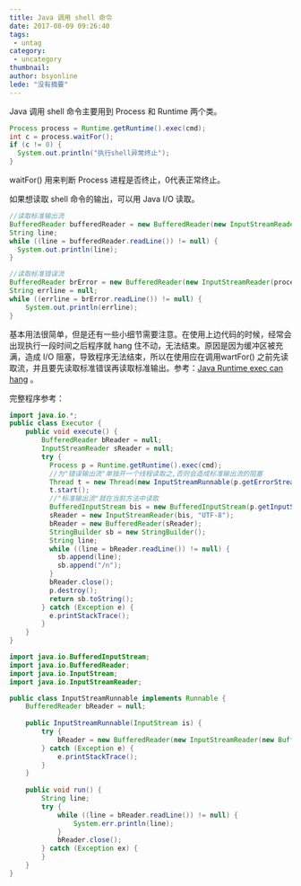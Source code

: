 ```yaml
---
title: Java 调用 shell 命令
date: 2017-08-09 09:26:40
tags:
 - untag
category: 
 - uncategory
thumbnail: 
author: bsyonline
lede: "没有摘要"
---
```




Java 调用 shell 命令主要用到 Process 和 Runtime 两个类。

```java
Process process = Runtime.getRuntime().exec(cmd);
int c = process.waitFor();
if (c != 0) {
  System.out.println("执行shell异常终止");
} 
```

waitFor() 用来判断 Process 进程是否终止，0代表正常终止。

如果想读取 shell 命令的输出，可以用 Java I/O 读取。

```java
//读取标准输出流
BufferedReader bufferedReader = new BufferedReader(new InputStreamReader(process.getInputStream()));
String line;
while ((line = bufferedReader.readLine()) != null) {
  System.out.println(line);
}
```

```java
//读取标准错误流
BufferedReader brError = new BufferedReader(new InputStreamReader(process.getErrorStream()));
String errline = null;
while ((errline = brError.readLine()) != null) {
    System.out.println(errline);
}
```

基本用法很简单，但是还有一些小细节需要注意。在使用上边代码的时候，经常会出现执行一段时间之后程序就 hang 住不动，无法结束。原因是因为缓冲区被充满，造成 I/O 阻塞，导致程序无法结束，所以在使用应在调用wartFor() 之前先读取流，并且要先读取标准错误再读取标准输出。参考：[Java Runtime exec can hang](http://brian.pontarelli.com/2005/11/11/java-runtime-exec-can-hang/) 。

完整程序参考：

```java
import java.io.*;
public class Executor {
    public void execute() {
        BufferedReader bReader = null;
        InputStreamReader sReader = null;
        try {
          Process p = Runtime.getRuntime().exec(cmd);
          //为"错误输出流"单独开一个线程读取之,否则会造成标准输出流的阻塞
          Thread t = new Thread(new InputStreamRunnable(p.getErrorStream(), "ErrorStream"));
          t.start();
          //"标准输出流"就在当前方法中读取
          BufferedInputStream bis = new BufferedInputStream(p.getInputStream());
          sReader = new InputStreamReader(bis, "UTF-8");
          bReader = new BufferedReader(sReader);
          StringBuilder sb = new StringBuilder();
          String line;
          while ((line = bReader.readLine()) != null) {
            sb.append(line);
            sb.append("/n");
          }
          bReader.close();
          p.destroy();
          return sb.toString();
        } catch (Exception e) {
          e.printStackTrace();
        } 
    } 
}
```

```java
import java.io.BufferedInputStream;
import java.io.BufferedReader;
import java.io.InputStream;
import java.io.InputStreamReader;

public class InputStreamRunnable implements Runnable {
    BufferedReader bReader = null;
    
    public InputStreamRunnable(InputStream is) {
        try {
            bReader = new BufferedReader(new InputStreamReader(new BufferedInputStream(is), "UTF-8"));
        } catch (Exception e) {
            e.printStackTrace();
        }
    }
    
    public void run() {
        String line;
        try {
            while ((line = bReader.readLine()) != null) {
                System.err.println(line);
            }
            bReader.close();
        } catch (Exception ex) {
        }
    }
} 
```

